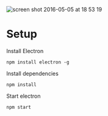 ![screen shot 2016-05-05 at 18 53 19](https://cloud.githubusercontent.com/assets/209966/15050233/b92992e8-12f2-11e6-8ae7-68ee7a4637ac.png)

# Setup

Install Electron
```
npm install electron -g
```

Install dependencies
```
npm install
```

Start electron
```
npm start
```
